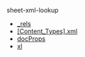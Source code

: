 sheet-xml-lookup

  * <a href="_rels/README.md">_rels</a>
  * <a href="[Content_Types].xml">[Content_Types].xml</a>
  * <a href="docProps/README.md">docProps</a>
  * <a href="xl/README.md">xl</a>
